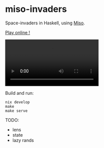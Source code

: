 # miso-invaders

Space-invaders in Haskell, using [Miso](https://github.com/dmjio/miso).

[Play online !](https://juliendehos.gitlab.io/miso-invaders)


![](archive/miso-invaders.mp4)

Build and run:

```
nix develop
make
make serve
```


TODO:
- lens
- state
- lazy rands

